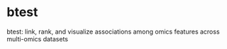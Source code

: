 # btest
btest: link, rank, and visualize associations among  omics features across multi-omics datasets
